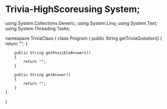 # Trivia-HighScoreusing System;
using System.Collections.Generic;
using System.Linq;
using System.Text;
using System.Threading.Tasks;

namespace TriviaClass
{
    class Program
    {
        public String getTriviaQuestion()
        {
            return "";
        }

        public String getPossibleAnswers()
        {
            return "";
        }

        public String getAnswer()
        {
            return "";
        }
    }
}
